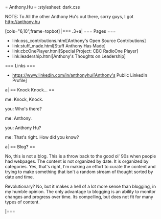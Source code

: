 = Anthony.Hu =
:stylesheet: dark.css

NOTE: To All the other Anthony Hu's out there, sorry guys, I got http://anthony.hu

[cols="6,10",frame=topbot]
|===
.3+a|
=== Pages ===

* link:oss_contributions.html[Anthony's Open Source Contributions]
* link:stuff_made.html[Stuff Anthony Has Made]
* link:cbcOnePlayer.html[Special Project: CBC RadioOne Player]
* link:leadership.html[Anthony's Thoughts on Leadership]

=== Links ===

* https://www.linkedin.com/in/anthonyhu/[Anthony's Public LinkedIn Profile]

a|
== Knock Knock... ==

me: Knock, Knock.

you: Who's there?

me: Anthony.

you: Anthony Hu?

me: That's right. How did you know?

a|
== Blog? ==

No, this is not a blog. This is a throw back to the good ol' 90s when people had webpages. The content is not organized by date. It is organized by categories. Yes, that's right, I'm making an effort to curate the content and trying to make something that isn't a random stream of thought sorted by date and time.

Revolutionary? No, but it makes a hell of a lot more sense than blogging, in my humble opinion. The only advantage to blogging is an ability to monitor changes and progress over time. Its compelling, but does not fit for many types of content.
	
|===


